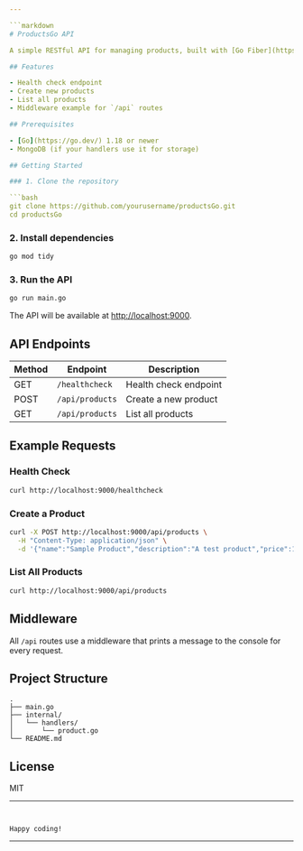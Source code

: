 ```yaml
---

```markdown
# ProductsGo API

A simple RESTful API for managing products, built with [Go Fiber](https://gofiber.io/).

## Features

- Health check endpoint
- Create new products
- List all products
- Middleware example for `/api` routes

## Prerequisites

- [Go](https://go.dev/) 1.18 or newer
- MongoDB (if your handlers use it for storage)

## Getting Started

### 1. Clone the repository

```bash
git clone https://github.com/yourusername/productsGo.git
cd productsGo
```

### 2. Install dependencies

```bash
go mod tidy
```

### 3. Run the API

```bash
go run main.go
```

The API will be available at [http://localhost:9000](http://localhost:9000).

## API Endpoints

| Method | Endpoint          | Description                |
|--------|-------------------|----------------------------|
| GET    | `/healthcheck`    | Health check endpoint      |
| POST   | `/api/products`   | Create a new product       |
| GET    | `/api/products`   | List all products          |

## Example Requests

### Health Check

```bash
curl http://localhost:9000/healthcheck
```

### Create a Product

```bash
curl -X POST http://localhost:9000/api/products \
  -H "Content-Type: application/json" \
  -d '{"name":"Sample Product","description":"A test product","price":19.99}'
```

### List All Products

```bash
curl http://localhost:9000/api/products
```

## Middleware

All `/api` routes use a middleware that prints a message to the console for every request.

## Project Structure

```
.
├── main.go
├── internal/
│   └── handlers/
│       └── product.go
└── README.md
```

## License

MIT

---
```


Happy coding!

```

---
```
